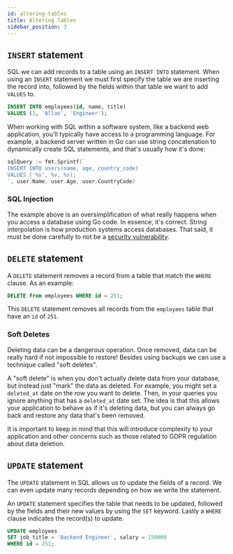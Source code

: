 ```yaml
---
id: altering-tables
title: Altering Tables
sidebar_position: 3
---
```


## `INSERT` statement

SQL we can add records to a table using an `INSERT INTO` statement. When using an `INSERT` statement we must first specify the table we are inserting the record into, followed by the fields within that table we want to add `VALUES` to.

```sql
INSERT INTO employees(id, name, title)
VALUES (1, 'Allan', 'Engineer');
```

When working with SQL within a software system, like a backend web application, you'll typically have access to a programming language. For example, a backend server written in Go can use string concatenation to dynamically create SQL statements, and that's usually how it's done:

```go
sqlQuery := fmt.Sprintf(`
INSERT INTO users(name, age, country_code)
VALUES ('%s', %v, %s);
`, user.Name, user.Age, user.CountryCode)
```

### SQL Injection

The example above is an oversimplification of what really happens when you access a database using Go code. In essence, it's correct. String interpolation is how production systems access databases. That said, it must be done carefully to not be a [security vulnerability](https://en.wikipedia.org/wiki/SQL_injection).

## `DELETE` statement

A `DELETE` statement removes a record from a table that match the `WHERE` clause. As an example:

```sql
DELETE from employees WHERE id = 251;
```

This `DELETE` statement removes all records from the `employees` table that have an `id` of `251`.

### Soft Deletes

Deleting data can be a dangerous operation. Once removed, data can be really hard if not impossible to restore! Besides using backups we can use a technique called "soft deletes".

A "soft delete" is when you don't actually delete data from your database, but instead just "mark" the data as deleted. For example, you might set a `deleted_at` date on the row you want to delete. Then, in your queries you ignore anything that has a `deleted_at` date set. The idea is that this allows your application to behave as if it's deleting data, but you can always go back and restore any data that's been removed.

It is important to keep in mind that this will introduce complexity to your application and other concerns such as those related to GDPR regulation about data deletion.

## `UPDATE` statement

The `UPDATE` statement in SQL allows us to update the fields of a record. We can even update many records depending on how we write the statement.

An `UPDATE` statement specifies the table that needs to be updated, followed by the fields and their new values by using the `SET` keyword. Lastly a `WHERE` clause indicates the record(s) to update.

```sql
UPDATE employees
SET job_title = 'Backend Engineer', salary = 150000
WHERE id = 251;
```
